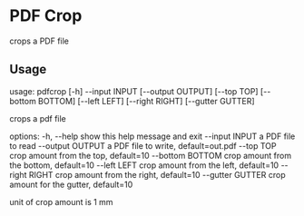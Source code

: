 # PDF Crop
crops a PDF file

## Usage
usage: pdfcrop [-h] --input INPUT [--output OUTPUT]
               [--top TOP] [--bottom BOTTOM] [--left LEFT] [--right RIGHT]
               [--gutter GUTTER]

crops a pdf file

options:
  -h, --help       show this help message and exit
  --input INPUT    a PDF file to read
  --output OUTPUT  a PDF file to write, default=out.pdf
  --top TOP        crop amount from the top, default=10
  --bottom BOTTOM  crop amount from the bottom, default=10
  --left LEFT      crop amount from the left, default=10
  --right RIGHT    crop amount from the right, default=10
  --gutter GUTTER  crop amount for the gutter, default=10

unit of crop amount is 1 mm